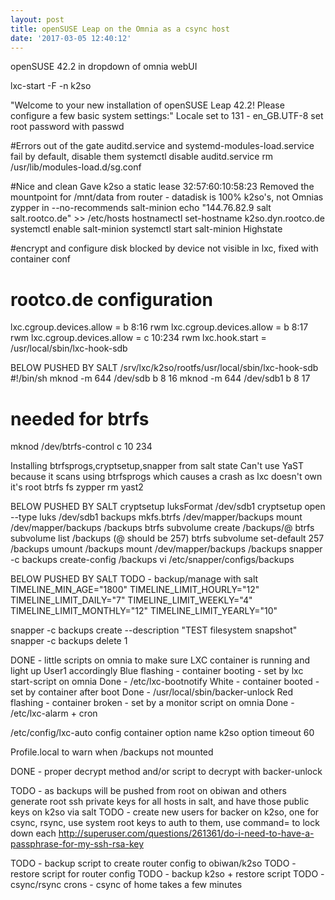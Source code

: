 ```yaml
---
layout: post
title: openSUSE Leap on the Omnia as a csync host
date: '2017-03-05 12:40:12'
---
```

openSUSE 42.2 in dropdown of omnia webUI

lxc-start -F -n k2so

"Welcome to your new installation of openSUSE Leap 42.2!
Please configure a few basic system settings:"
Locale set to 131 - en_GB.UTF-8
set root password with passwd

#Errors out of the gate
auditd.service and systemd-modules-load.service fail by default, disable them
systemctl disable auditd.service
rm /usr/lib/modules-load.d/sg.conf

#Nice and clean
Gave k2so a static lease 32:57:60:10:58:23
Removed the mountpoint for /mnt/data from router - datadisk is 100% k2so's, not Omnias
zypper in --no-recommends salt-minion
echo "144.76.82.9 salt salt.rootco.de" >> /etc/hosts
hostnamectl set-hostname k2so.dyn.rootco.de
systemctl enable salt-minion
systemctl start salt-minion
Highstate

#encrypt and configure disk
blocked by device not visible in lxc, fixed with container conf

# rootco.de configuration
lxc.cgroup.devices.allow = b 8:16 rwm
lxc.cgroup.devices.allow = b 8:17 rwm
lxc.cgroup.devices.allow = c 10:234 rwm
lxc.hook.start = /usr/local/sbin/lxc-hook-sdb

BELOW PUSHED BY SALT
/srv/lxc/k2so/rootfs/usr/local/sbin/lxc-hook-sdb
  #!/bin/sh
  mknod -m 644 /dev/sdb b 8 16
  mknod -m 644 /dev/sdb1 b 8 17
  # needed for btrfs
  mknod /dev/btrfs-control c 10 234

Installing btrfsprogs,cryptsetup,snapper from salt state
Can't use YaST because it scans using btrfsprogs which causes a crash as lxc doesn't own it's root btrfs fs
zypper rm yast2

BELOW PUSHED BY SALT
cryptsetup luksFormat /dev/sdb1
cryptsetup open --type luks /dev/sdb1 backups
mkfs.btrfs /dev/mapper/backups
mount /dev/mapper/backups /backups
btrfs subvolume create /backups/@
btrfs subvolume list /backups (@ should be 257)
btrfs subvolume set-default 257 /backups
umount /backups
mount /dev/mapper/backups /backups
snapper -c backups create-config /backups
vi /etc/snapper/configs/backups

BELOW PUSHED BY SALT
TODO - backup/manage with salt
  TIMELINE_MIN_AGE="1800"
  TIMELINE_LIMIT_HOURLY="12"
  TIMELINE_LIMIT_DAILY="7"
  TIMELINE_LIMIT_WEEKLY="4"
  TIMELINE_LIMIT_MONTHLY="12"
  TIMELINE_LIMIT_YEARLY="10"

snapper -c backups create --description "TEST filesystem snapshot"
snapper -c backups delete 1

DONE - little scripts on omnia to make sure LXC container is running and light up User1 accordingly
  Blue flashing - container booting - set by lxc start-script on omnia
    Done - /etc/lxc-bootnotify
  White - container booted - set by container after boot
    Done - /usr/local/sbin/backer-unlock
  Red flashing - container broken - set by a monitor script on omnia
    Done - /etc/lxc-alarm + cron

/etc/config/lxc-auto
  config container
        option name k2so
        option timeout 60

Profile.local to warn when /backups not mounted
  
DONE - proper decrypt method and/or script to decrypt with backer-unlock

TODO - as backups will be pushed from root on obiwan and others generate root ssh private keys for all hosts in salt, and have those public keys on k2so via salt
TODO - create new users for backer on k2so, one for csync, rsync, use system root keys to auth to them, use command= to lock down each http://superuser.com/questions/261361/do-i-need-to-have-a-passphrase-for-my-ssh-rsa-key

TODO - backup script to create router config to obiwan/k2so
TODO - restore script for router config
TODO - backup k2so + restore script
TODO - csync/rsync crons - csync of home takes a few minutes

